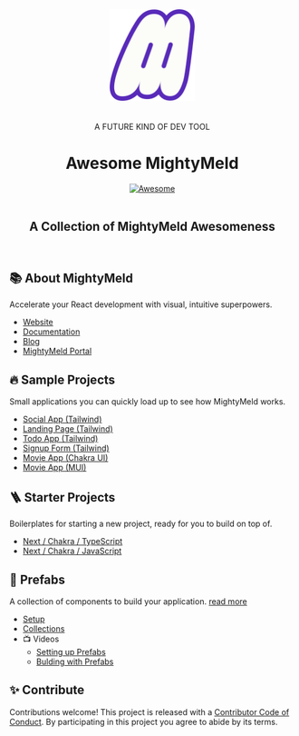 <div align="center" display="flex" >
  <img src="mightymeld_logo.svg" alt="MightyMeld Logo" width="150px">
  <br/>
  <br/> 
  <div>A FUTURE KIND OF DEV TOOL</div>
  <h1>Awesome MightyMeld</h1>

[![Awesome](https://awesome.re/badge.svg)](https://awesome.re)
<br/>
<br/>

  <h2>A Collection of MightyMeld Awesomeness</h2>
</div>

<br/>

## 📚 About MightyMeld

Accelerate your React development with visual, intuitive superpowers.

- [Website](https://www.mightymeld.com/)
- [Documentation](https://docs.mightymeld.com/)
- [Blog](https://mightymeld.com/blog/)
- [MightyMeld Portal](https://mightymeld.app/)

## 🔥 Sample Projects

Small applications you can quickly load up to see how MightyMeld works.

- [Social App (Tailwind)](https://github.com/mightymeld/mightymeld-tailwind-sample.git)
- [Landing Page (Tailwind)](https://github.com/mightymeld/mightymeld-tailwind-landing-page.git)
- [Todo App (Tailwind)](https://github.com/mightymeld/mightymeld-tailwind-todoapp.git)
- [Signup Form (Tailwind)](https://github.com/mightymeld/mightymeld-tailwind-signup-form.git)
- [Movie App (Chakra UI)](https://github.com/mightymeld/mightymeld-chakra-sample.git)
- [Movie App (MUI)](https://github.com/mightymeld/mightymeld-materialui-sample.git)

## 🪜 Starter Projects

Boilerplates for starting a new project, ready for you to build on top of.

- [ Next / Chakra / TypeScript](https://github.com/mightymeld/mightymeld-next-chakra-starter-ts)
- [Next / Chakra / JavaScript](https://github.com/mightymeld/mightymeld-next-chakra-starter-js)

## 🧱 Prefabs

A collection of components to build your application. [read more](https://docs.mightymeld.com/docs/user-guide/prefabs)

- [Setup](https://docs.mightymeld.com/docs/setup/additional/prefabs)
- [Collections](https://github.com/mightymeld/prefabs)
- 📺 Videos
  - [Setting up Prefabs](https://youtu.be/OXyyX2UtZU4?feature=shared)
  - [Bulding with Prefabs](https://youtu.be/pkyzW3s373g?feature=shared)

## ✨ Contribute

Contributions welcome! This project is released with a [Contributor Code of Conduct](code_of_conduct.md). By participating in this project you agree to abide by its terms.
